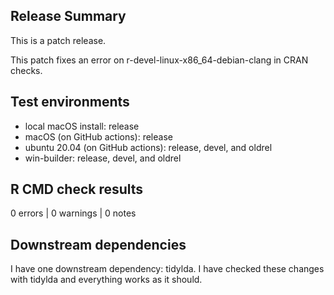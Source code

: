 ## Release Summary

This is a patch release. 

This patch fixes an error on r-devel-linux-x86_64-debian-clang in CRAN checks.

## Test environments

* local macOS install: release
* macOS (on GitHub actions): release
* ubuntu 20.04 (on GitHub actions): release, devel, and oldrel
* win-builder: release, devel, and oldrel

## R CMD check results

0 errors | 0 warnings | 0 notes

## Downstream dependencies

I have one downstream dependency: tidylda. I have checked these changes with
tidylda and everything works as it should.
